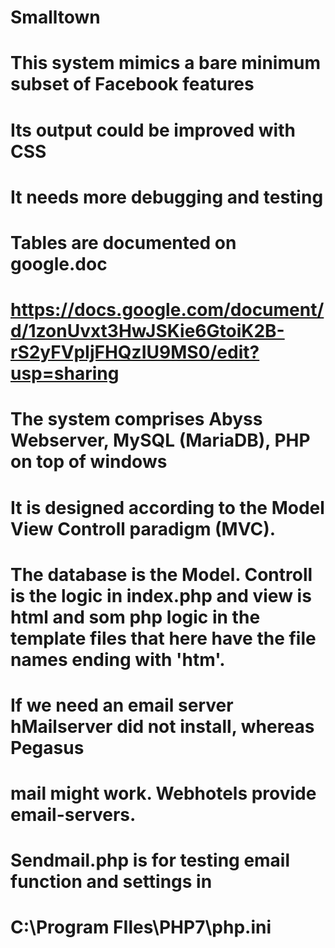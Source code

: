 # Smalltown
#
# This system mimics a bare minimum subset of Facebook features
# Its output could be improved with CSS
# It needs more debugging and testing
#
# Tables are documented on google.doc
# https://docs.google.com/document/d/1zonUvxt3HwJSKie6GtoiK2B-rS2yFVpIjFHQzIU9MS0/edit?usp=sharing
# 
# The system comprises Abyss Webserver, MySQL (MariaDB), PHP on top of windows
# 
# It is designed according to the Model View Controll paradigm (MVC). 
# The database is the Model. Controll is the logic in index.php and view is html and som php logic in the template files that here have the file names ending with 'htm'.
#
# If we need an email server hMailserver did not install, whereas Pegasus
# mail might work. Webhotels provide email-servers.
#
# Sendmail.php is for testing email function and settings in 
# C:\Program FIles\PHP7\php.ini
#
#